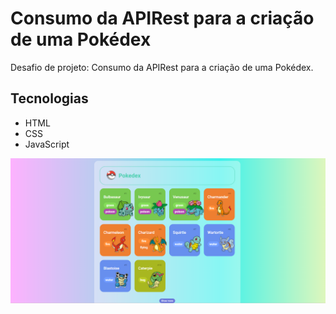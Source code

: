 # Consumo da APIRest para a criação de uma Pokédex
Desafio de projeto: Consumo da APIRest para a criação de uma Pokédex.
## Tecnologias
 - HTML 
 - CSS 
 - JavaScript

![Alt text](/assets/images/image3.png)